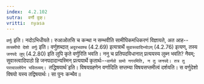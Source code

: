 ```yaml
---
index:  4.2.102
sutra:  वर्णौ वुक्।
vritti:  nyasa
---
```


`वर्णुः` इति। नदोऽभिधीयते। रुआओतसि च कन्था न सम्भवीति सामीपिकमधिकरणं विज्ञायते, अत आह-- `तत्समीपो देशो वर्णुः` इति। वर्णुशब्दात् `अदूरभवश्च` (4.2.69) इत्यत्रार्थे `सुवास्त्वादिभ्योऽण्` (4.2.76) इत्यण्, तस्य `जनपदे लुप्` (4.2.80) इति लुपि कृते वर्णुरिति भवति। ननु च प्रतिपदविधानात् प्रत्ययस्य लुब्न भवति? नैवम्; सुवास्त्वादिपाठो हि जनपदादान्यस्मिन् प्रत्ययार्थे कृतार्थः--`वार्णवो ग्रामो नगरमिति, न तु जनपदे। तत्र तु परत्वाल्लोपेन भवितव्यम्। `तद्धिषयार्थ`इति। विषयग्रहणेन वर्णादिति सप्तम्या विषयसप्तमीत्वं दर्शयति। स वर्णुदेशो विषयो यस्य तद्विषयार्थः। सा पुनः कन्थैव॥
